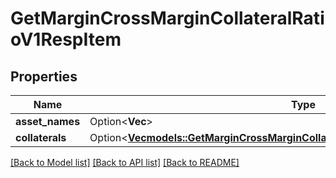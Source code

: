 # GetMarginCrossMarginCollateralRatioV1RespItem

## Properties

Name | Type | Description | Notes
------------ | ------------- | ------------- | -------------
**asset_names** | Option<**Vec<String>**> |  | [optional]
**collaterals** | Option<[**Vec<models::GetMarginCrossMarginCollateralRatioV1RespItemCollateralsInner>**](GetMarginCrossMarginCollateralRatioV1RespItem_collaterals_inner.md)> |  | [optional]

[[Back to Model list]](../README.md#documentation-for-models) [[Back to API list]](../README.md#documentation-for-api-endpoints) [[Back to README]](../README.md)


